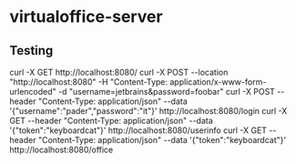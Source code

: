 # virtualoffice-server

## Testing
curl -X GET http://localhost:8080/
curl -X POST --location "http://localhost:8080" -H "Content-Type: application/x-www-form-urlencoded" -d "username=jetbrains&password=foobar"
curl -X POST --header "Content-Type: application/json" --data '{"username":"pader","password":"it"}' http://localhost:8080/login
curl -X GET --header "Content-Type: application/json" --data '{"token":"keyboardcat"}' http://localhost:8080/userinfo
curl -X GET --header "Content-Type: application/json" --data '{"token":"keyboardcat"}' http://localhost:8080/office
